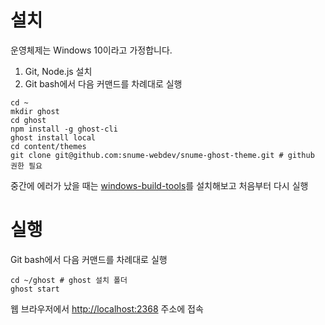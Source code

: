 # 설치

운영체제는 Windows 10이라고 가정합니다.

1. Git, Node.js 설치
1. Git bash에서 다음 커맨드를 차례대로 실행

```
cd ~
mkdir ghost
cd ghost
npm install -g ghost-cli
ghost install local
cd content/themes
git clone git@github.com:snume-webdev/snume-ghost-theme.git # github 권한 필요
```

중간에 에러가 났을 때는 [windows-build-tools](https://github.com/felixrieseberg/windows-build-tools)를 설치해보고 처음부터 다시 실행

# 실행

Git bash에서 다음 커맨드를 차례대로 실행

```
cd ~/ghost # ghost 설치 폴더
ghost start
```

웹 브라우저에서 [http://localhost:2368](http://localhost:2368) 주소에 접속
